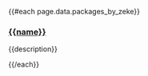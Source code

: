 <!--
title: my npm packages
description: A list of all the packages I've published to the npm registry
keywords: [npm, javascript, development, node, reference]
publish_date: 2016-05-23
-->

{{#each page.data.packages_by_zeke}}
  <p>
    <h3><a href="https://npmjs.org/{{name}}">{{name}}</a></h3>
    {{description}}
  </p>
{{/each}}
